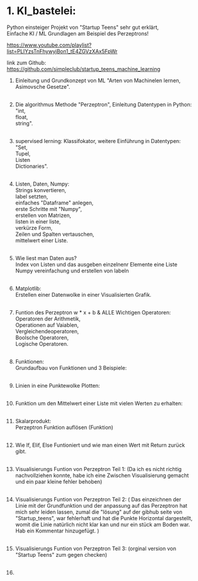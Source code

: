 
# 1. KI_bastelei:
<p>Python einsteiger Projekt von "Startup Teens" sehr gut erklärt, <br>
Einfache KI / ML Grundlagen am Beispiel des Perzeptrons! </p>

https://www.youtube.com/playlist?list=PLIYzsTnFhywyjBon1_tE4ZGVzXAx5FpWr

link zum Github: https://github.com/simpleclub/startup_teens_machine_learning

1. Einleitung und Grundkonzept von ML "Arten von Machinelen lernen, Asimovsche Gesetze".<br/><br/>
2. Die algorithmus Methode "Perzeptron", Einleitung Datentypen in Python: <br>"int, <br>float, <br>string". <br/><br/>
3. supervised lerning: Klassifokator, weitere Einführung in Datentypen: <br>"Set, <br>Tupel,<br> Listen <br>Dictionaries".  <br/><br/>

4. Listen, Daten, Numpy: <br>Strings konvertieren, <br> label setzten, <br> einfaches "Dataframe" anlegen, <br> erste Schritte mit "Numpy", <br> erstellen von Matrizen, <br> listen in einer liste, <br> verkürze Form, <br> Zeilen und Spalten vertauschen, <br> mittelwert einer Liste. <br/><br/>
5. Wie liest man Daten aus? <br>Index von Listen und das ausgeben einzelnenr Elemente eine Liste <br> Numpy vereinfachung und erstellen von labeln <br/><br/>
6. Matplotlib: <br> Erstellen einer Datenwolke in einer Visualisierten Grafik. <br/><br/>
7. Funtion des Perzeptron w * x + b & ALLE Wichtigen Operatoren: <br> Operatoren der Arithmetik, <br> Operationen auf Vaiablen, <br> Vergleichendeoperatoren, <br> Boolsche Operatoren, <br> Logische Operatoren. <br/><br/> 
8. Funktionen: <br> Grundaufbau von Funktionen und 3 Beispiele: <br/><br/>
9. Linien in eine Punktewolke Plotten: <br/><br/>
10. Funktion um den Mittelwert einer Liste mit vielen Werten zu erhalten: <br/><br/>
11. Skalarprodukt: <br> Perzeptron Funktion auflösen (Funktion) <br/><br/>
12. Wie If, Elif, Else Funtioniert und wie man einen Wert mit Return zurück gibt. <br/><br/>
13. Visualisierungs Funtion von Perzeptron Teil 1: (Da ich es nicht richtig nachvollziehen konnte, habe ich eine Zwischen Visualisierung gemacht und ein paar kleine fehler behoben) <br/><br/>
14. Visualisierungs Funtion von Perzeptron Teil 2: ( Das einzeichnen der Linie mit der Grundfunktion und der anpassung auf das Perzeptron hat mich sehr leiden lassen, zumal die "lösung" auf der gibhub seite von "Startup_teens", war fehlerhaft und hat die Punkte Horizontal dargestellt, womit die Linie natürlich nicht klar kan und nur ein stück am Boden war. Hab ein Kommentar hinzugefügt. ) <br/><br/>
15. Visualisierungs Funtion von Perzeptron Teil 3: (orginal version von "Startup Teens" zum gegen checken) <br/><br/>
16. 